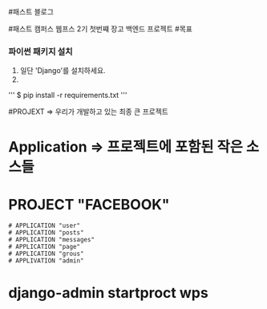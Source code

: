 #패스트 블로그 

#패스트 캠퍼스 웹프스 2기 첫번쨰 장고 백엔드 프로젝트
#목표
### 파이썬 패키지 설치

1. 일단 'Django'를 설치하세요.
2.
'''
$ pip install -r requirements.txt
'''

#PROJEXT => 우리가 개발하고 있는 최종 큰 프로젝트

# Application => 프로젝트에 포함된 작은 소스들

# PROJECT "FACEBOOK"
	# APPLICATION "user"
	# APPLICATION "posts"
	# APPLICATION "messages"
	# APPLICATION "page"
	# APPLICATION "grous"
	# APPLIVATION "admin"

# django-admin startproct wps 
